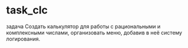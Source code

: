 # task_clc
задача 
Создать калькулятор для работы с рациональными и комплексными числами, организовать меню, добавив в неё систему логирования.
